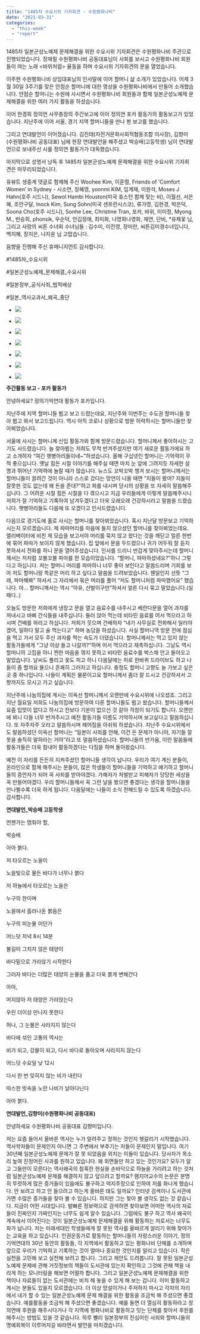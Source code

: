 ```yaml
---
title: "1485차 수요시위 기자회견 - 수원평화나비"
date: "2021-03-31"
categories: 
  - "this-week"
  - "report"
---
```


1485차 일본군성노예제 문제해결을 위한 수요시위 기자회견은 수원평화나비 주관으로 진행되었습니다. 장재필 수원평화나비 공동대표님이 사회를 보시고 수원평화나비 회원들이 여는 노래 <바위처럼> 율동을 하며 수요시위 기자회견의 문을 열었습니다.

이주현 수원평화나비 상임대표님의 인사말에 이어 할머니 삶 소개가 있었습니다. 어제 3월 30일 3주기를 맞은 안점순 할머니에 대한 영상을 수원평화나비에서 만들어 소개했습니다. 안점순 할머니는 수원에 사시면서 수원평화나비 회원들과 함께 일본군성노예제 문제해결을 위한 여러 가지 활동을 하셨습니다.

이어 한경희 정의연 사무총장의 주간보고에 이어 정의연 포카 활동가의 활동보고가 있었습니다. 지난주에 이어 서울, 경기 지역 할머니들을 만나 뵌 보고를 했습니다.

그리고 연대발언이 이어졌습니다. 김진태(자전거문화사회적협동조합 이사장), 김향미(수원평화나비 공동대표) 님에 현장 연대발언을 해주셨고 박승배(고등학생) 님이 연대발언으로 보내주신 시를 정의연 활동가가 대독했습니다.

마지막으로 성명서 낭독 후 1485차 일본군성노예제 문제해결을 위한 수요시위 기자회견은 마무리되었습니다.

유뷰트 생중계 댓글로 함께해 주신 Woohee Kim, 이훈렬, Friends of ‘Comfort Women’ in Sydney - 시소연, 장혜영, yoonmi KIM, 임계재, 이원석, Moses J Hahn(호주 시드니), Sewol Hambi Houston(미국 휴스턴 함께 맞는 비), 이월선, 서은혜, 조안구달, Inock Kim, Sung Sohn(미국 ​샌프란시스코), 류가영, 김현경, 박은덕, Soona Cho(​호주 시드니), Sonhe Lee, Christine Tran, 포카, 바위, 이미정, Myong M., 반승희, phonsik, 우순덕, 안김정애, 최미화, 나영화나영화, 채연, 단비, \*유채꽃 님, 그리고 사랑의 씨튼 수녀회 수녀님들 : 김수미, 이진영, 장미란, 씨튼김미경수녀입니다, 백지혜, 장지은, 나지윤 님 고맙습니다.

음향을 진행해 주신 휴매니지먼트 감사합니다.

#1485차\_수요시위

#일본군성노예제\_문제해결\_수요시위

#일본정부\_공식사죄\_법적배상

#일본\_역사교과서\_왜곡\_중단

- ![](https://womenandwar.net/kr/wp-content/uploads/2021/04/크기변환IMGP2300.jpg)
    
- ![](https://womenandwar.net/kr/wp-content/uploads/2021/04/크기변환IMGP2310.jpg)
    
- ![](https://womenandwar.net/kr/wp-content/uploads/2021/04/크기변환IMGP2347.jpg)
    
- ![](https://womenandwar.net/kr/wp-content/uploads/2021/04/크기변환IMGP2363.jpg)
    
- ![](https://womenandwar.net/kr/wp-content/uploads/2021/04/크기변환IMGP2389.jpg)
    
- ![](https://womenandwar.net/kr/wp-content/uploads/2021/04/크기변환IMGP2394.jpg)
    
- ![](https://womenandwar.net/kr/wp-content/uploads/2021/04/크기변환IMGP2428.jpg)
    

**주간활동 보고 - 포카 활동가**

안녕하세요? 정의기억연대 활동가 포카입니다.

지난주에 지역 할머니들 뵙고 보고 드렸는데요, 지난주와 이번주는 수도권 할머니들 찾아 뵙고 와서 보고드립니다. 역시 아직 코로나 상황으로 방문 허락하시는 할머니들만 찾아뵈었습니다.

서울에 사시는 할머니께 신입 활동가와 함께 방문드렸습니다. 할머니께서 좋아하시는 고기도 사드렸습니다. 늘 찾아뵙는 저희도 무척 반겨주셨지만 여기 새로운 활동가에요 하고 소개하자 “여긴 햇병아리들이네~”하셨습니다. 올해 구십넷인 할머니는 기억력이 무척 좋으십니다. 옛날 힘든 시절 이야기를 해주실 때면 마치 눈 앞에 그려지듯 자세한 설명과 뛰어난 기억력에 놀랄 때가 많습니다. 뉴스도 꼬박꼬박 챙겨 보시는 할머니께서는 할머니들이 끌려간 것이 아니라 스스로 갔다는 망언이 나올 때면 “지들이 봤어? 지들이 잘못한 것도 없는데 왜 돈을 준대?”하고 화를 내시며 당시의 상황을 또 자세히 말씀해주십니다. 그 어려운 시절 힘든 시절을 다 겪으시고 지금 우리들에게 이렇게 말씀해주시니 저희가 잘 기억하고 기록하여 남겨두겠다고 더욱 오래오래 건강하시라고 말씀을 드렸습니다. 햇병아리들도 다음에 또 오겠다고 인사드렸습니다.

다음으로 경기도에 홀로 사시는 할머니를 찾아뵈었습니다. 혹시 지난달 방문보고 기억하시는지 모르겠습니다. 제 파마머리를 마음에 들지 않으셨던 할머니를 찾아뵈었는데요. 엘리베이터에 비친 제 모습을 보고서야 머리를 묶지 않고 왔다는 것을 깨닫고 얼른 한번에 묶어 파마가 보이지 않게 했습니다. 집 앞에서 문을 두드렸으나 귀가 어두워 잘 듣지 못하셔서 전화를 하니 문을 열어주셨습니다. 인사를 드리니 반갑게 맞아주시는데 할머니께서는 저처럼 꼬불꼬불 파마를 한 모습이었습니다. “할머니, 파마하셨네요?”하니 그렇다고 하십니다. 저는 할머니 머리를 파마하니 너무 좋아 보인다고 말씀드리며 기회를 보아 저도 할머니랑 똑같은 머리 하고 싶다고 말씀을 드려보았습니다. 웬일인지 선뜻 “그래, 파마해봐” 하셔서 그 자리에서 묶은 머리를 풀어 “저도 할머니처럼 파마했어요” 했습니다. 아... 할머니께서는 역시 “아유, 산발이구만”하셔서 얼른 다시 묶고 말았습니다.(실패다..)

오늘도 방문한 저희에게 냉장고 문을 열고 음료수를 내주시고 베란다문을 열어 과자를 꺼내시고 바삐 간식들을 내주십니다. 둘러 앉아 먹는데 비타민 음료를 어서 먹으라고 하시며 건배를 하라고 하십니다. 저희가 웃으며 건배하자 “내가 사무실로 전화해서 일러야겠어, 일하다 말고 술 먹는다고” 하며 농담을 하셨습니다. 사실 할머니댁 방문 전에 점심을 먹고 가서 모두 주신 과자를 먹는 속도가 더뎠습니다. 할머니께서는 먹고 있지 않는 활동가들에게 “그냥 이상 들고 나갈까?”하며 어서 먹으라고 재촉하십니다. 그날도 역시 할머니의 고집을 아니 찐한 마음을 꺾지 못하고 비타민 음료수를 박스채 안고 돌아오고 말았습니다. 날씨도 풀리고 꽃도 피고 하니 다음달에는 차로 한바퀴 드라이브도 하고 나들이 좀 할까요 물으니 흔쾌히 그러자고 하십니다. 충청도 할머니 고향도 늘 가보고 싶은 곳 중 하나입니다. 나들이 계획은 물론이고요 할머니께서 좀더 잘 드시고 건강하셔서 고향까지도 모시고 가고 싶습니다.

지난주에 나눔의집에 계시는 이옥선 할머니께서 오랜만에 수요시위에 나오셨죠. 그리고 지난 월요일 저희도 나눔의집에 방문하여 다른 할머니들도 뵙고 왔습니다. 할머니들께서 요즘 입맛이 없다고 하시고 전보다 기운이 없으신 것 같아 걱정이 되기도 합니다. 오랜만에 뵈니 다들 너무 반겨주시고 예전 활동가들 이름도 기억하시며 보고싶다고 말씀하십니다. 또 자주자주 오라고 말씀하시며 헤어짐을 아쉬워 하셨습니다. 지난주 수요시위에서도 말씀하셨던 이옥선 할머니는 “일본이 사죄를 안해, 이건 돈 문제가 아니야, 자기들 잘못을 솔직히 말하라는 거야”라고 또 말씀하셨습니다. 할머니들의 반가움, 이런 말씀들에 활동가들은 더욱 힘내어 활동하겠다는 다짐을 하며 돌아왔습니다.

예전 이 자리를 든든히 지켜주셨던 할머니들 생각이 납니다. 우리가 여기 계신 분들이, 온라인으로 함께 해주시는 분들이, 많은 학생들이 할머니들을 기억하고 얘기하고 할머니들의 증언자가 되어 꼭 사죄를 받아야겠다. 가해자가 처벌받고 피해자가 당당한 세상을 꼭 만들어야겠다. 우리 할머니들께서 꼭 그런 날을 봤으면 좋겠다는 생각을 할머니들을 만나뵐수록 더욱 하게 됩니다. 다음달에는 나들이 소식 전해드릴 수 있도록 하겠습니다. 감사합니다.

**연대발언\_박승배 고등학생**

언젠가는 멈춰야 할,

박승배

아아 붉다.

저 타오르는 노을이

노을빛으로 물든 바다가 너무나 붉다

저 하늘에서 타오르는 노을은

누구의 한이며

노을에서 흘러나온 붉음은

누구의 피눈물 이던가

어느덧 저녁 8시 14분

불길이 그치지 않은 태양이

바다밑으로 가라앉기 시작한다

그러자 바다는 더많은 태양의 눈물을 품고 더욱 붉게 변해간다

아아,

머지않아 저 태양은 가라앉는다

우린 더이상 만나지 못한다

허나, 그 눈물은 사라지지 않는다

바다에 섞인 고통의 역사는

비가 되고, 강물이 되고, 다시 바다로 돌아오며 사라지지 않는다

어느덧 수요일 낮 12시

다시 한 번 잊히지 않는 비가 내린다

따스한 빗속을 노란 나비가 날아다닌다

아아 붉다.

**연대발언\_김향미(수원평화나비 공동대표)**

안녕하세요 수원평화나비 공동대표 김향미입니다.

저는 요즘 들어서 올바른 역사는 누가 알려주고 정하는 것인지 헷갈리기 시작했습니다. 역사학자들이 문제인지 아니면 그 주변에서 부추기는 자들이 문제인지 말입니다. 여기 30년째 일본군성노예제 문제가 잘 못 되었음을 외치는 이들이 있습니다. 당사자가 목소리 높여 진정어린 사과를 원하고 있습니다. 왜 외면들만 하고 있는 것인가요? 모두가 알고 그들만이 모른다는 역사왜곡의 참혹한 현실을 손바닥으로 하늘을 가리려고 하는 것처럼 일본군성노예제 문제를 해결하지 않고 덮으려고 할까요? 램지어교수의 논문은 분명히 뚜렷하게 많은 증거들이 있음에도 불구하고 억지주장으로 인하여 저를 화나게 했습니다. 안 보려고 하고 안 들으려고 하는게 올바른 태도 일까요? 인터넷 검색이나 도서관에 가면 수많은 증거들을 찾아 볼 수 있습니다. 하지만 그는 찾아 볼 생각도 없는 것 같습니다. 지금이 어떤 시대입니다. 발빠른 정보력으로 검색하면 찾아보면 어떠한 역사의 자료들이 진짜인지 가짜인지는 너무도 쉽게 알수 있습니다. 그럼에도 불구 하고 역사 왜곡이 계속에서 이어진다는 것이 일본군성노예제 문제해결을 위해 활동하는 저로서는 너무도 화가 납니다. 저는 미래세대인 학생들에게 잘 못된 역사를 올바르게 알리기 위해 찾아가는 교육을 하고 있습니다. 인권운동가로 활동하는 할머니들의 자랑스러운 이야기, 정의기억연대의 30년 동안의 활동들, 각 지역에서 활동하고 있는 평화나비 단체를 소개하며 앞으로 우리가 기억하고 기록하는 것이 얼마나 중요한 것인지를 알리고 있습니다. 작은 실천을 고민해 보고 실천해 보려고 합니다. 그리고 제안도 드려봅니다. 잘 못된 일본군성노예제 문제에 관해 거짓정보의 책들이 도서관에 있는지 확인하고 그것에 관해 책을 내리게 하는 모니터링을 해보면 어떨까 합니다. 그리고 일본군성노예제 문제해결을 위한 책이나 자료들이 없는 도서관에는 비치 해 놓을 수 있게 해 보는 겁니다. 이미 활동하고 계시는 분들도 있을지 모르겠습니다. 더 이상 망설이거나 주저하지 마시고 각자의 자리에서 내가 할 수 있는 일본군성노예제 문제 해결을 위한 활동을 조금씩 해 주셨으면 좋겠습니다. 예를활동을 조금씩 해 주셨으면 좋겠습니다. 예를 들면 더 열심히 활동하라고 정의연에 후원을 해주시다거나 각 지역에 평화나비로 활동하고 잇는 단체를 찾아서 후원를 해주시는 방법도 있을 것 같습니다. 하루 빨리 일본정부의 진심어린 사죄와 할머니들의 명예회복이 이루어지길 바라면서 발언을 마치겠습니다.
